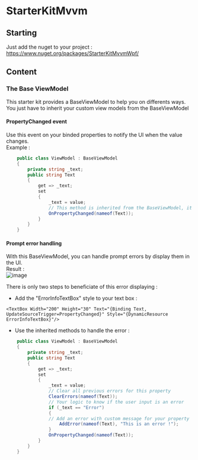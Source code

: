 # StarterKitMvvm

## Starting
Just add the nuget to your project : https://www.nuget.org/packages/StarterKitMvvmWpf/

## Content

### The Base ViewModel
This starter kit provides a BaseViewModel to help you on differents ways.
You just have to inherit your custom view models from the BaseViewModel
#### PropertyChanged event
Use this event on your binded properties to notify the UI when the value changes. <br />
Example :
```C#
    public class ViewModel : BaseViewModel
    {
        private string _text;
        public string Text
        {
            get => _text;
            set
            {
                _text = value;
                // This method is inherited from the BaseViewModel, it will invoke the PropertyChanged event
                OnPropertyChanged(nameof(Text));
            }
        }
    }
```

#### Prompt error handling
With this BaseViewModel, you can handle prompt errors by display them in the UI. <br />
Result : <br />
![image](https://user-images.githubusercontent.com/73818074/154536808-08babf4f-8d27-47c6-a54f-7ffe3012a869.png)

There is only two steps to beneficiate of this error displaying :
* Add the "ErrorInfoTextBox" style to your text box : 
```xaml
<TextBox Width="200" Height="30" Text="{Binding Text, UpdateSourceTrigger=PropertyChanged}" Style="{DynamicResource ErrorInfoTextBox}"/>
```
* Use the inherited methods to handle the error :
```C#
    public class ViewModel : BaseViewModel
    {
        private string _text;
        public string Text
        {
            get => _text;
            set
            {
                _text = value;
                // Clear all previous errors for this property
                ClearErrors(nameof(Text));
                // Your logic to know if the user input is an error
                if (_text == "Error")
                {
                // Add an error with custom message for your property
                    AddError(nameof(Text), "This is an error !");
                }
                OnPropertyChanged(nameof(Text));
            }
        }
    }
```
